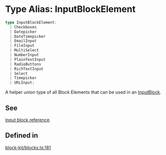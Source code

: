 # Type Alias: InputBlockElement

```ts
type InputBlockElement: 
  | Checkboxes
  | Datepicker
  | DateTimepicker
  | EmailInput
  | FileInput
  | MultiSelect
  | NumberInput
  | PlainTextInput
  | RadioButtons
  | RichTextInput
  | Select
  | Timepicker
  | URLInput;
```

A helper union type of all Block Elements that can be used in an [InputBlock](../interfaces/InputBlock.md).

## See

[Input block reference](https://api.slack.com/reference/block-kit/blocks#input).

## Defined in

[block-kit/blocks.ts:181](https://github.com/slackapi/node-slack-sdk/blob/c15385ef93ccdde9702f52f7d1f445999203d794/packages/types/src/block-kit/blocks.ts#L181)
